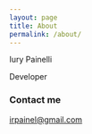 ```yaml
---
layout: page
title: About
permalink: /about/
---
```


Iury Painelli

Developer


### Contact me

[irpainel@gmail.com](mailto:irpainel@gmail.com)

